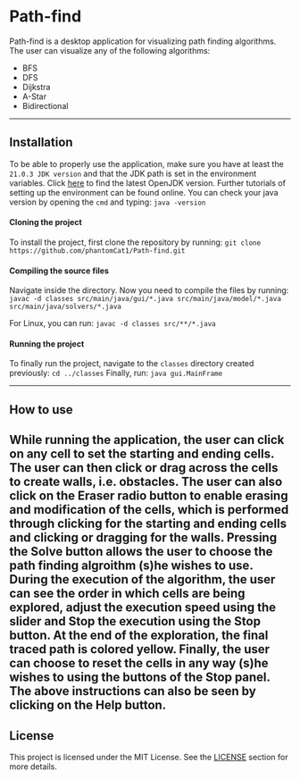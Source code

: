 # Path-find
Path-find is a desktop application for visualizing path finding algorithms. The user can visualize any of the following algorithms:
- BFS
- DFS
- Dijkstra
- A-Star
- Bidirectional
---
## Installation
To be able to properly use the application, make sure you have at least the `21.0.3 JDK version` and that  the JDK path is set in the environment variables. Click [here](https://adoptium.net/temurin/releases/) to find the latest OpenJDK version. Further tutorials of setting up the environment can be found online.
You can check your java version by opening the `cmd` and typing: 
`java -version`
#### Cloning the project
To install the project, first clone the repository by running:
`git clone https://github.com/phantomCat1/Path-find.git`

#### Compiling the source files
Navigate inside the directory. Now you need to compile the files by running:
`javac -d classes src/main/java/gui/*.java src/main/java/model/*.java src/main/java/solvers/*.java`

For Linux, you can run:
`javac -d classes src/**/*.java`

#### Running the project
To finally run the project, navigate to the `classes` directory created previously:
`cd ../classes`
Finally, run:
`java gui.MainFrame`

----
## How to use
While running the application, the user can click on any cell to set the **starting** and **ending** cells. 
The user can then click or drag across the cells to create **walls**, i.e. obstacles. The user can also click on the **Eraser** radio button to enable erasing and modification of the cells, which is performed through clicking for the **starting** and **ending** cells and clicking or dragging for the **walls**.
Pressing the **Solve** button allows the user to choose the path finding algroithm (s)he wishes to use. During the execution of the algorithm, the user can see the order in which cells are being explored, adjust the execution speed using the slider and  Stop the execution using the **Stop** button. At the end of the exploration, the final traced path is colored yellow. 
Finally, the user can choose to reset the cells in any way (s)he wishes to using the buttons of the **Stop** panel.
The above instructions can also be seen by clicking on the **Help** button.
---
## License
This project is licensed under the MIT License. See the [LICENSE](https://github.com/phantomCat1/Path-find/tree/main?tab=MIT-1-ov-file) section for more details.
